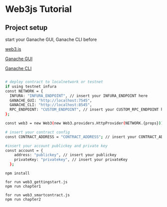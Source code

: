 # Web3js Tutorial

## Project setup

start your Ganache GUI, Ganache CLI before

[web3.js](https://github.com/ethereum/web3.js/)

[Ganache GUI](https://github.com/trufflesuite/ganache)

[Ganache CLI](https://github.com/trufflesuite/ganache-cli)

``` bash

# deploy contract to localnetwork or testnet
if using testnet infura
const NETWORK = {
  INFURA: "INFURA_ENDPOINT", // insert your INFURA_ENDPOINT here
  GANACHE_GUI: "http://localhost:7545",
  GANACHE_CLI: "http://localhost:8545",
  RPC_ENDPOINT: "CUSTOM_ENDPOINT", // insert your CUSTOM_RPC_ENDPOINT here
};

const web3 = new Web3(new Web3.providers.HttpProvider(NETWORK.{props}));

# insert your contract config
const CONTRACT_ADDRESS = "CONTRACT_ADDRESS"; // insert your CONTRACT_ADDRESS here

#insert your account publickey and private key
const account = {
    address: "publickey", // insert your publickey
    privateKey: "privatekey", // insert your privateKey
  };

```
```
npm install

for run web3_gettingstart.js
npm run chapter1

for run web3_smartcontract.js
npm run chapter2
```
